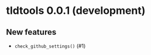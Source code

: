 tldtools 0.0.1 (development)
============================

New features
------------

* `check_github_settings()` (#1)
